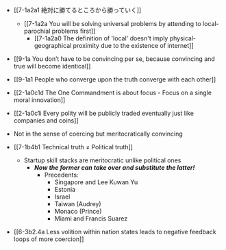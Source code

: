 - [[7-1a2a1 絶対に勝てるところから勝っていく]]
	- [[7-1a2a You will be solving universal problems by attending to local-parochial problems first]]
		- [[7-1a2a0 The definition of 'local' doesn't imply physical-geographical proximity due to the existence of internet]]

- [[9-1a You don’t have to be convincing per se, because convincing and true will become identical]]
- [[9-1a1 People who converge upon the truth converge with each other]]

- [[2-1a0c1d The One Commandment is about focus - Focus on a single moral innovation]]
- [[2-1a0c1i Every polity will be publicly traded eventually just like companies and coins]]

- Not in the sense of coercing but meritocratically convincing
- [[7-1b4b1 Technical truth ≠ Political truth]]
	- Startup skill stacks are meritocratic unlike political ones
		- ***Now the former can take over and substitute the latter!***
			- Precedents:
				- Singapore and Lee Kuwan Yu
				- Estonia
				- Israel
				- Taiwan (Audrey)
				- Monaco (Prince)
				- Miami and Francis Suarez

- [[6-3b2.4a Less volition within nation states leads to negative feedback loops of more coercion]]

